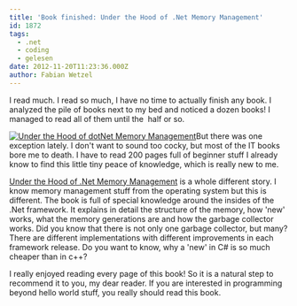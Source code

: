 ```yaml
---
title: 'Book finished: Under the Hood of .Net Memory Management'
id: 1872
tags:
  - .net
  - coding
  - gelesen
date: 2012-11-20T11:23:36.000Z
author: Fabian Wetzel
---
```


I read much. I read so much, I have no time to actually finish any book. I analyzed the pile of books next to my bed and noticed a dozen books! I managed to read all of them until the  half or so.

[![Under the Hood of dotNet Memory Management](https://az275061.vo.msecnd.net/blogmedia/2012/11/Under-the-Hood-of-dotNet-Memory-Management.jpg "Under the Hood of dotNet Memory Management")](http://www.amazon.de/gp/product/1906434751/ref=as_li_ss_tl?ie=UTF8&amp;camp=1638&amp;creative=19454&amp;creativeASIN=1906434751&amp;linkCode=as2&amp;tag=fabsenetfabse-21 "Under the Hood of .Net Memory Management on Amazon")But there was one exception lately. I don't want to sound too cocky, but most of the IT books bore me to death. I have to read 200 pages full of beginner stuff I already know to find this little tiny peace of knowledge, which is really new to me.

[Under the Hood of .Net Memory Management](http://www.amazon.de/gp/product/1906434751/ref=as_li_ss_tl?ie=UTF8&amp;camp=1638&amp;creative=19454&amp;creativeASIN=1906434751&amp;linkCode=as2&amp;tag=fabsenetfabse-21 "Under the Hood of .Net Memory Management on Amazon") is a whole different story. I know memory management stuff from the operating system but this is different. The book is full of special knowledge around the insides of the .Net framework. It explains in detail the structure of the memory, how 'new' works, what the memory generations are and how the garbage collector works. Did you know that there is not only one garbage collector, but many? There are different implementations with different improvements in each framework release. Do you want to know, why a 'new' in C# is so much cheaper than in c++?

I really enjoyed reading every page of this book! So it is a natural step to recommend it to you, my dear reader. If you are interested in programming beyond hello world stuff, you really should read this book.

